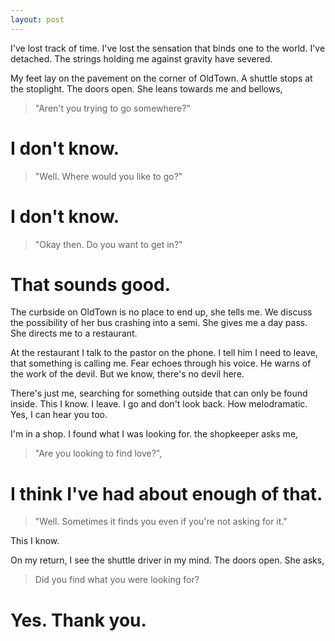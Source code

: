```yaml
---
layout: post
---
```


I've lost track of time. I've lost the sensation that binds one to the
world. I've detached. The strings holding me against gravity have severed.

My feet lay on the pavement on the corner of OldTown.
A shuttle stops at the stoplight.
The doors open.
She leans towards me and bellows,

> "Aren't you trying to go somewhere?"

# I don't know.

> "Well. Where would you like to go?"

# I don't know.

> "Okay then. Do you want to get in?"

# That sounds good.

The curbside on OldTown is no place to end up, she tells me.
We discuss the possibility of her bus crashing into a semi.
She gives me a day pass.
She directs me to a restaurant.

At the restaurant I talk to the pastor on the phone.
I tell him I need to leave, that something is calling me.
Fear echoes through his voice.
He warns of the work of the devil.
But we know, there's no devil here.

There's just me,
searching for something outside that can only be found inside.
This I know.
I leave. I go and don't look back.
How melodramatic. Yes, I can hear you too.

I'm in a shop. I found what I was looking for.
the shopkeeper asks me,

> "Are you looking to find love?",

# I think I've had about enough of that.

> "Well. Sometimes it finds you even if you're not asking for it."

This I know.

On my return,
I see the shuttle driver in my mind. The doors open.
She asks,

> Did you find what you were looking for?

# Yes. Thank you.
